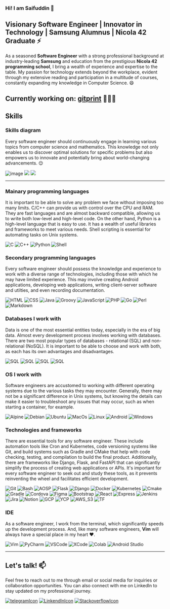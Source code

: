 
### Hi! I am Saifuddin 👋

## Visionary Software Engineer | Innovator in Technology | Samsung Alumnus | Nicola 42 Graduate ⚡

As a seasoned **Software Engineer** with a strong professional background at industry-leading **Samsung** and education from the prestigious **Nicola 42 programming school**, I bring a wealth of experience and expertise to the table. My passion for technology extends beyond the workplace, evident through my extensive reading and participation in a multitude of courses, constantly expanding my knowledge in Computer Science. 😄

## Currently working on: [gitprint](https://www.gitprint.store) 🧑🏻‍💻

## Skills

### Skills diagram
Every software engineer should continuously engage in learning various topics from computer science and mathematics. This knowledge not only enables us to discover optimal solutions for specific problems but also empowers us to innovate and potentially bring about world-changing advancements. 😌

![image](https://github.com/FrenkenFlores/FrenkenFlores/assets/64427116/2cf074ff-4adb-4a78-8273-0f2daa1cb0ce)
![](https://github-readme-stats.vercel.app/api?username=FrenkenFlores&theme=white)
![](https://github-readme-stats.vercel.app/api/top-langs/?username=FrenkenFlores&theme=white)

---

### Mainary programming languages
It is important to be able to solve any problem we face without imposing too many limits. C/C++ can provide us with control over the CPU and RAM. They are fast languages and are almost backward compatible, allowing us to write both low-level and high-level code. On the other hand, Python is a high-level language that is easy to use. It has a wealth of useful libraries and frameworks to meet various needs. Shell scripting is essential for automating tasks on Unix systems.

![C](https://img.shields.io/badge/C-00599C?logo=c&logoColor=white&style=for-the-badge)
![C++](https://img.shields.io/badge/C++-00599C?logo=cplusplus&logoColor=white&style=for-the-badge)
![Python](https://img.shields.io/badge/Python-14354C?style=for-the-badge&logo=python&logoColor=white)
![Shell](https://img.shields.io/badge/Shell_Script-121011?style=for-the-badge&logo=gnu-bash&logoColor=white)

### Secondary programming languages
Every software engineer should possess the knowledge and experience to work with a diverse range of technologies, including those with which he may have limited experience. This may involve creating Android applications, developing web applications, writing client-server software and utilties, and even recording documentation.

![HTML](https://img.shields.io/badge/HTML5-E34F26?style=for-the-badge&logo=html5&logoColor=white)
![CSS](https://img.shields.io/badge/CSS3-1572B6?style=for-the-badge&logo=css3&logoColor=white)
![Java](https://img.shields.io/badge/Java-ED8B00?style=for-the-badge&logo=openjdk&logoColor=white)
![Groovy](https://img.shields.io/badge/Groovy-000000?style=for-the-badge&logo=apachegroovy&logoColor=white)
![JavaScript](https://img.shields.io/badge/JavaScript-F7DF1E?logo=javascript&logoColor=black&style=for-the-badge)
![PHP](https://img.shields.io/badge/PHP-777BB4?style=for-the-badge&logo=php&logoColor=white)
![Go](https://img.shields.io/badge/Go-00ADD8?style=for-the-badge&logo=go&logoColor=white)
![Perl](https://img.shields.io/badge/Perl-39457E?style=for-the-badge&logo=perl&logoColor=white)
![Markdown](https://img.shields.io/badge/Markdown-000000?style=for-the-badge&logo=markdown&logoColor=white)

### Databases I work with
Data is one of the most essential entities today, especially in the era of big data. Almost every development process involves working with databases. There are two most popular types of databases - relational (SQL) and non-relational (NoSQL). It is important to be able to choose and work with both, as each has its own advantages and disadvantages.

![SQL](https://img.shields.io/badge/MySql-00599F?logo=Mysql&logoColor=white&style=for-the-badge)
![SQL](https://img.shields.io/badge/SQLite-00599C?logo=Sqlite&logoColor=white&style=for-the-badge)
![SQL](https://img.shields.io/badge/PostgreSQL-1d81a3?logo=PostgreSQL&logoColor=white&style=for-the-badge)
![SQL](https://img.shields.io/badge/MongoDB-2f6a5b?logo=MongoDB&logoColor=white&style=for-the-badge)

### OS I work with
Software engineers are accustomed to working with different operating systems due to the various tasks they may encounter. Generally, there may not be a significant difference in Unix systems, but knowing the details can make it easier to troubleshoot any issues that may occur, such as when starting a container, for example.

![Alpine](https://img.shields.io/badge/Alpine_Linux-0D597F?style=for-the-badge&logo=alpine-linux&logoColor=white)
![Debian](https://img.shields.io/badge/Debian-A81D33?style=for-the-badge&logo=debian&logoColor=white)
![Ubuntu](https://img.shields.io/badge/Ubuntu-E95420?style=for-the-badge&logo=ubuntu&logoColor=white)
![MacOs](https://img.shields.io/badge/mac%20os-000000?style=for-the-badge&logo=apple&logoColor=white)
![Linux](https://img.shields.io/badge/Linux-FCC624?style=for-the-badge&logo=linux&logoColor=black)
![Android](https://img.shields.io/badge/Android-3DDC84?logo=android&logoColor=white&style=for-the-badge)
![Windows](https://img.shields.io/badge/Windows-0078D6?style=for-the-badge&logo=windows&logoColor=white)

### Technologies and frameworks
There are essential tools for any software engineer. These include automation tools like Cron and Kubernetes, code versioning systems like Git, and build systems such as Gradle and CMake that help with code checking, testing, and compilation to build the final product. Additionally, there are frameworks like Django, Flask, and FastAPI that can significantly simplify the process of creating web applications or APIs. It's important for every software engineer to seek out and study these tools, as it prevents reinventing the wheel and facilitates efficient development.

![Git](https://img.shields.io/badge/GIT-E44C30?style=for-the-badge&logo=git&logoColor=white)
![Bash](https://img.shields.io/badge/GNU%20Bash-4EAA25?style=for-the-badge&logo=GNU%20Bash&logoColor=white)
![AOSP](https://img.shields.io/badge/AOSP-4EAA25?style=for-the-badge&logo=android&logoColor=white)
![Flask](https://img.shields.io/badge/Flask-000000?style=for-the-badge&logo=flask&logoColor=white)
![Django](https://img.shields.io/badge/Django-092E20?style=for-the-badge&logo=django&logoColor=white)
![Docker](https://img.shields.io/badge/Docker-4285F4?style=for-the-badge&logo=docker&logoColor=white)
![Kubernetes](https://img.shields.io/badge/Kubernetes-4285F4?style=for-the-badge&logo=kubernetes&logoColor=white)
![Cmake](https://img.shields.io/badge/CMake-064F8C?style=for-the-badge&logo=CMake&logoColor=white)
![Gradle](https://img.shields.io/badge/Gradle-02303A?style=for-the-badge&logo=Gradle&logoColor=white)
![Cordova](https://img.shields.io/badge/Cordova-35434F?style=for-the-badge&logo=apache-cordova&logoColor=E8E8E8)
![Figma](https://img.shields.io/badge/Figma-F24E1E?style=for-the-badge&logo=figma&logoColor=white)
![Bootstrap](https://img.shields.io/badge/Bootstrap-563D7C?style=for-the-badge&logo=bootstrap&logoColor=white)
![React](https://img.shields.io/badge/React-61DAFB?logo=react&logoColor=black&style=for-the-badge)
![Express](https://img.shields.io/badge/Express.js-404D59?style=for-the-badge)
![Jenkins](https://img.shields.io/badge/Jenkins-D24939?style=for-the-badge&logo=Jenkins&logoColor=white)
![Jira](https://img.shields.io/badge/Jira-0052CC?style=for-the-badge&logo=Jira&logoColor=white)
![Notion](https://img.shields.io/badge/Notion-000000?style=for-the-badge&logo=notion&logoColor=white)
![GCP](https://img.shields.io/badge/Google_Cloud-4285F4?style=for-the-badge&logo=google-cloud&logoColor=white)
![YCP](https://img.shields.io/badge/Yandex_Cloud-FF0000?style=for-the-badge&logo=google-cloud&logoColor=white)
![AWS_S3](https://img.shields.io/badge/S3-000000?style=for-the-badge&logo=amazon-s3&logoColor=white)
![TF](https://img.shields.io/badge/TensorFlow-FF6F00?style=for-the-badge&logo=tensorflow&logoColor=white)

### IDE
As a software engineer, I work from the terminal, which significantly speeds up the development process. And, like many software engineers, **Vim** will always have a special place in my heart ❤️.

![Vim](https://img.shields.io/badge/VIM-%2311AB00.svg?&style=for-the-badge&logo=vim&logoColor=white)
![PyCharm](https://img.shields.io/badge/PyCharm-000000.svg?&style=for-the-badge&logo=PyCharm&logoColor=white)
![VSCode](https://img.shields.io/badge/VsCode-007ACC?style=for-the-badge&logo=visualstudiocode&logoColor=white)
![XCode](https://img.shields.io/badge/Xcode-007ACC?style=for-the-badge&logo=Xcode&logoColor=white)
![Colab](https://img.shields.io/badge/Colab-F9AB00?style=for-the-badge&logo=googlecolab&color=525252)
![Android Studio](https://img.shields.io/badge/Android_Studio-3DDC84?style=for-the-badge&logo=android-studio&logoColor=white)

---

## Let's talk! 📫
Feel free to reach out to me through email or social media for inquiries or collaboration opportunities. You can also connect with me on LinkedIn to stay updated on my professional journey.

[![telegramIcon](https://img.shields.io/badge/Telegram-26A5E4?style=for-the-badge&logo=telegram&logoColor=white)](https://t.me/s_evloev)
[![LinkendInIcon](https://img.shields.io/badge/LinkedIn-0A66C2?style=for-the-badge&logo=LinkedIn&logoColor=white)](https://www.linkedin.com/in/s-evloev/)
[![StackoverflowIcon](https://img.shields.io/badge/StackOverflow-F58025?style=for-the-badge&logo=StackOverflow&logoColor=white)](https://stackoverflow.com/users/13576060/fflores)


